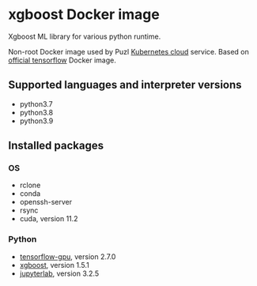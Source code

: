 # xgboost Docker image

Xgboost ML library for various python runtime.

Non-root Docker image used by Puzl [Kubernetes cloud](https://puzl.cloud) service. Based on [official tensorflow](https://hub.docker.com/r/tensorflow/tensorflow) Docker image.
## Supported languages and interpreter versions
- python3.7
- python3.8
- python3.9

## Installed packages
### OS
- rclone
- conda
- openssh-server
- rsync
- cuda, version 11.2

### Python
- [tensorflow-gpu](https://pypi.org/project/tensorflow-gpu/), version 2.7.0
- [xgboost](https://pypi.org/project/xgboost/), version 1.5.1
- [jupyterlab](https://pypi.org/project/jupyterlab/), version 3.2.5


